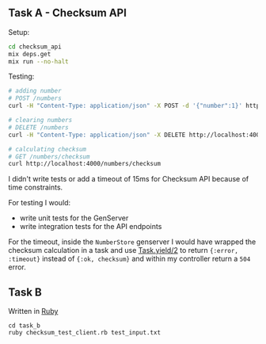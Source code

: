 ## Task A - Checksum API

Setup:
```bash
cd checksum_api
mix deps.get
mix run --no-halt
```

Testing:
```bash
# adding number
# POST /numbers
curl -H "Content-Type: application/json" -X POST -d '{"number":1}' http://localhost:4000/numbers

# clearing numbers
# DELETE /numbers
curl -H "Content-Type: application/json" -X DELETE http://localhost:4000/numbers

# calculating checksum
# GET /numbers/checksum
curl http://localhost:4000/numbers/checksum
```

I didn't write tests or add a timeout of 15ms for Checksum API because of time constraints.

For testing I would:
* write unit tests for the GenServer
* write integration tests for the API endpoints

For the timeout, inside the `NumberStore` genserver I would have wrapped the checksum calculation in a task and use [Task.yield/2](https://hexdocs.pm/elixir/Task.html#yield/2) to return `{:error, :timeout}` instead of `{:ok, checksum}` and within my controller return a `504` error.

## Task B

Written in [Ruby](https://www.ruby-lang.org/en/)

```
cd task_b
ruby checksum_test_client.rb test_input.txt
```
